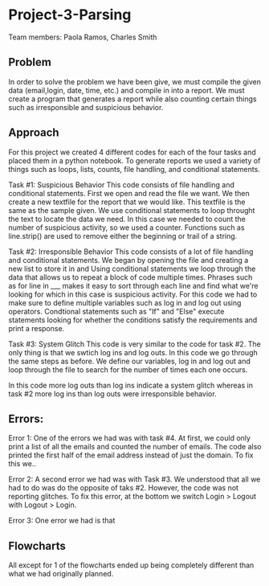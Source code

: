# Project-3-Parsing
Team members: Paola Ramos, Charles Smith 

## Problem
In order to solve the problem we have been give, we must compile the given data (email,login, date, time, etc.) and compile in into a report.
We must create a program that generates a report while also counting certain things such as irresponsible and suspicious behavior.

## Approach
For this project we created 4 different codes for each of the four tasks and placed them in a python notebook. 
To generate reports we used a variety of things such as loops, lists, counts, file handling, and conditional statements. 

Task #1: Suspicious Behavior 
This code consists of file handling and conditional statements. 
First we open and read the file we want. 
We then create a new textfile for the report that we would like. This textfile is the same as the sample given.
We use conditional statements to loop throught the text to locate the data we need.
In this case we needed to count the number of suspicious activity, so we used a counter. 
Functions such as line.strip() are used to remove either the beginning or trail of a string. 

Task #2: Irresponsible Behavior
This code consists of a lot of file handling and conditional statements. 
We began by opening the file and creating a new list to store it in and
Using conditional statements we loop through the data that allows us to repeat a block of code multiple times.
Phrases such as for line in ___ makes it easy to sort through each line and find what we're looking for which in this case is suspicious activity.
For this code we had to make sure to define multiple variables such as log in and log out using operators.
Condtional statements such as "If" and "Else" execute statements looking for whether the conditions satisfy the requirements and print a response. 

Task #3: System Glitch
This code is very similar to the code for task #2. The only thing is that we swtich log ins and log outs.
In this code we go through the same steps as before. 
We define our variables, log in and log out and loop through the file to search for the number of times each one occurs. 

In this code more log outs than log ins indicate a system glitch whereas in task #2 more log ins than log outs were irresponsible behavior. 



## Errors: 
Error 1:
One of the errors we had was with task #4. At first, we could only print a list of all the emails and counted the number of emails. The code also printed the first half of the email address instead of just the domain. To fix this we.. 

Error 2: A second error we had was with Task #3. We understood that all we had to do was do the opposite of taks #2. However, the code was not reporting glitches. 
To fix this error, at the bottom we switch Login > Logout with Logout > Login. 

Error 3: One error we had is that 


## Flowcharts
 All except for 1 of the flowcharts ended up being completely different than what we had originally planned. 
